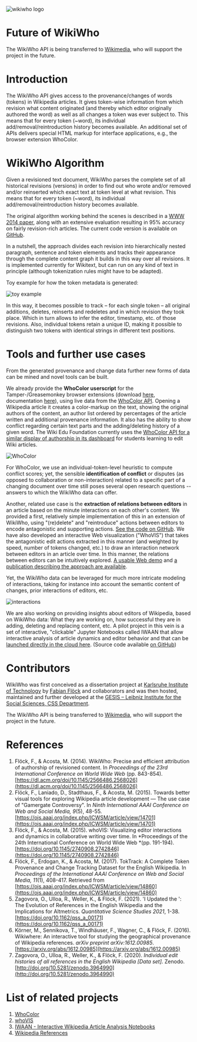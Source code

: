 

![wikiwho logo](./assets/images/logo_black_background.png)


Future of WikiWho
==============

The WikiWho API is being transferred to [Wikimedia](https://wikimedia.org/), who will support the project in the future.


Introduction
==========

The WikiWho API gives access to the provenance/changes of words (tokens) in Wikipedia articles. It gives token-wise information from which revision what content originated (and thereby which editor originally authored the word) as well as all changes a token was ever subject to. This means that for every token (~word), its individual add/removal/reintroduction history becomes available. An additional set of APIs delivers special HTML markup for interface applications, e.g., the browser extension WhoColor.


WikiWho Algorithm
================

Given a revisioned text document, WikiWho parses the complete set of all historical revisions (versions) in order to find out who wrote and/or removed and/or reinserted which exact text at token level at what revision. This means that for every token (~word), its individual add/removal/reintroduction history becomes available.

The original algorithm working behind the scenes is described in a [WWW 2014 paper](https://dl.acm.org/doi/10.1145/2566486.2568026), along with an extensive evaluation resulting in 95% accuracy on fairly revision-rich articles. The current code version is available on [GitHub](https://github.com/wikiwho/WikiWho).

In a nutshell, the approach divides each revision into hierarchically nested paragraph, sentence and token elements and tracks their appearance through the complete content graph it builds in this way over all revisions. It is implemented currently for Wikitext, but can run on any kind of text in principle (although tokenization rules might have to be adapted).

Toy example for how the token metadata is generated:

![toy example](./assets/images/ex_figure2.png)

In this way, it becomes possible to track – for each single token – all original additions, deletes, reinserts and redeletes and in which revision they took place. Which in turn allows to infer the editor, timestamp, etc. of those revisions. Also, individual tokens retain a unique ID, making it possible to distinguish two tokens with identical strings in different text positions.


Tools and further use cases
===========================

From the generated provenance and change data further new forms of data can be mined and novel tools can be built.

We already provide the **WhoColor userscript** for the Tamper-/Greasemonkey browser extensions (download [here](https://github.com/wikiwho/WhoColor/raw/master/userscript/whocolor.user.js), documentation [here](https://f-squared.org/whovisual/#color)), using live data from the [WhoColor API](https://api.wikiwho.net/#whocolor_api). Opening a Wikipedia article it creates a color-markup on the text, showing the original authors of the content, an author list ordered by percentages of the article written and additional provenance information. It also has the ability to show conflict regarding certain text parts and the adding/deleting history of a given word. The Wiki Edu Foundation currently uses the [WhoColor API for a similar display of authorship in its dashboard](https://dashboard.wikiedu.org/courses/RIT/American_Women's_and_Gender_History_(Fall_2016)/articles) for students learning to edit Wiki articles.

![WhoColor](./assets/images/color_history_today.png)

For WhoColor, we use an individual-token-level heuristic to compute conflict scores; yet, the sensible **identification of conflict** or disputes (as opposed to collaboration or non-interaction) related to a specific part of a changing document over time still poses several open research questions -- answers to which the WikiWho data can offer.

Another, related use case is the **extraction of relations between editors** in an article based on the minute interactions on each other's content. We provided a first, relatively simple implementation of this in an extension of WikiWho, using "(re)delete" and "reintroduce" actions between editors to encode antagonistic and supporting actions. [See the code on GitHub](https://github.com/maribelacosta/wikiwho). We have also developed an interactive Web visualization ("WhoVIS") that takes the antagonistic edit actions extracted in this manner (and weighted by speed, number of tokens changed, etc.) to draw an interaction network between editors in an article over time. In this manner, the relations between editors can be intuitively explored. [A usable Web demo](http://km.aifb.kit.edu/sites/whovis/index.html) and [a publication describing the approach are available](https://f-squared.org/whovisual/demo32.pdf).

Yet, the WikiWho data can be leveraged for much more intricate modeling of interactions, taking for instance into account the semantic content of changes, prior interactions of editors, etc.

![interactions](./assets/images/alberto185_multipolar.png)

We are also working on providing insights about editors of Wikipedia, based on WikiWho data: What they are working on, how successful they are in adding, deleting and replacing content, etc. A pilot project in this vein is a set of interactive, "clickable" Jupyter Notebooks called IWAAN that allow interactive analysis of article dynamics and editor behavior and that can be [launched directly in the cloud here](https://notebooks.gesis.org/binder/v2/gh/gesiscss/IWAAN/master?filepath=1_General_Metadata.ipynb). (Source code available [on GitHub](https://github.com/gesiscss/IWAAN))

Contributors
===========

WikiWho was first conceived as a dissertation project at [Karlsruhe Institute of Technology](https://www.kit.edu/english/) by [Fabian Flöck](https://f-squared.org/) and collaborators and was then hosted, maintained and further developed at the [GESIS – Leibniz Institute for the Social Sciences, CSS Department](https://www.gesis.org/institut/abteilungen/computational-social-science).

The WikiWho API is being transferred to [Wikimedia](https://wikimedia.org/), who will support the project in the future.

References
===========

1. Flöck, F., & Acosta, M. (2014). WikiWho: Precise and efficient attribution of authorship of revisioned content. In *Proceedings of the 23rd International Conference on World Wide Web* (pp. 843-854). [https://dl.acm.org/doi/10.1145/2566486.2568026](https://dl.acm.org/doi/10.1145/2566486.2568026)
2. Flöck, F., Laniado, D., Stadthaus, F., & Acosta, M. (2015). Towards better visual tools for exploring Wikipedia article development — The use case of "Gamergate Controversy". In *Ninth International AAAI Conference on Web and Social Media, 9*(5), 48-55. [https://ojs.aaai.org/index.php/ICWSM/article/view/14701](https://ojs.aaai.org/index.php/ICWSM/article/view/14701)
3. Flöck, F., & Acosta, M. (2015). whoVIS: Visualizing editor interactions and dynamics in collaborative writing over time. In *Proceedings of the 24th International Conference on World Wide Web *(pp. 191-194). [https://doi.org/10.1145/2740908.2742846](https://doi.org/10.1145/2740908.2742846)
4. Flöck, F., Erdogan, K., & Acosta, M. (2017). TokTrack: A Complete Token Provenance and Change Tracking Dataset for the English Wikipedia. In *Proceedings of the International AAAI Conference on Web and Social Media, 11*(1), 408-417. Retrieved from [https://ojs.aaai.org/index.php/ICWSM/article/view/14860](https://ojs.aaai.org/index.php/ICWSM/article/view/14860)
5. Zagovora, O., Ulloa, R., Weller, K., & Flöck, F. (2021). 'I Updated the ': The Evolution of References in the English Wikipedia and the Implications for Altmetrics. *Quantitative Science Studies 2021*, 1-38. [https://doi.org/10.1162/qss_a_00171](https://doi.org/10.1162/qss_a_00171)
6. Körner, M., Sennikova, T., Windhäuser, F., Wagner, C., & Flöck, F. (2016). Wikiwhere: An interactive tool for studying the geographical provenance of Wikipedia references. *arXiv preprint arXiv:1612.00985*. [https://arxiv.org/abs/1612.00985](https://arxiv.org/abs/1612.00985)
7. Zagovora, O., Ulloa, R., Weller, K., & Flöck, F. (2020). *Individual edit histories of all references in the English Wikipedia \[Data set\]*. Zenodo. [http://doi.org/10.5281/zenodo.3964990](http://doi.org/10.5281/zenodo.3964990)


List of related projects
===========

1. [WhoColor](https://github.com/wikiwho/WhoColor)
2. [whoVIS](https://github.com/wikiwho/whovis)
3. [IWAAN - Interactive Wikipedia Article Analysis Notebooks](https://github.com/gesiscss/IWAAN) 
4. [Wikipedia References](https://github.com/gesiscss/wikipedia_references)
